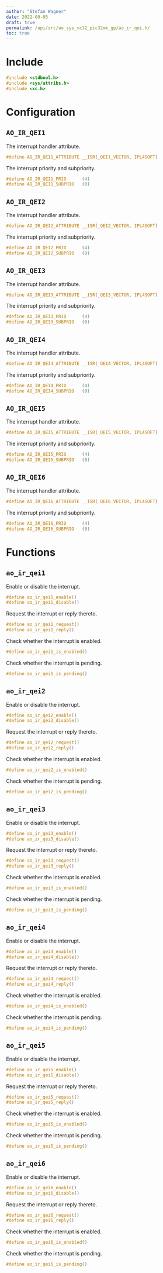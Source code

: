 ```yaml
---
author: "Stefan Wagner"
date: 2022-09-05
draft: true
permalink: /api/src/ao_sys_xc32_pic32mk_gp/ao_ir_qei.h/
toc: true
---
```


# Include

```c
#include <stdbool.h>
#include <sys/attribs.h>
#include <xc.h>
```

# Configuration

## `AO_IR_QEI1`

The interrupt handler attribute.

```c
#define AO_IR_QEI1_ATTRIBUTE __ISR(_QEI1_VECTOR, IPL4SOFT)
```

The interrupt priority and subpriority.

```c
#define AO_IR_QEI1_PRIO      (4)
#define AO_IR_QEI1_SUBPRIO   (0)
```

## `AO_IR_QEI2`

The interrupt handler attribute.

```c
#define AO_IR_QEI2_ATTRIBUTE __ISR(_QEI2_VECTOR, IPL4SOFT)
```

The interrupt priority and subpriority.

```c
#define AO_IR_QEI2_PRIO      (4)
#define AO_IR_QEI2_SUBPRIO   (0)
```

## `AO_IR_QEI3`

The interrupt handler attribute.

```c
#define AO_IR_QEI3_ATTRIBUTE __ISR(_QEI3_VECTOR, IPL4SOFT)
```

The interrupt priority and subpriority.

```c
#define AO_IR_QEI3_PRIO      (4)
#define AO_IR_QEI3_SUBPRIO   (0)
```

## `AO_IR_QEI4`

The interrupt handler attribute.

```c
#define AO_IR_QEI4_ATTRIBUTE __ISR(_QEI4_VECTOR, IPL4SOFT)
```

The interrupt priority and subpriority.

```c
#define AO_IR_QEI4_PRIO      (4)
#define AO_IR_QEI4_SUBPRIO   (0)
```

## `AO_IR_QEI5`

The interrupt handler attribute.

```c
#define AO_IR_QEI5_ATTRIBUTE __ISR(_QEI5_VECTOR, IPL4SOFT)
```

The interrupt priority and subpriority.

```c
#define AO_IR_QEI5_PRIO      (4)
#define AO_IR_QEI5_SUBPRIO   (0)
```

## `AO_IR_QEI6`

The interrupt handler attribute.

```c
#define AO_IR_QEI6_ATTRIBUTE __ISR(_QEI6_VECTOR, IPL4SOFT)
```

The interrupt priority and subpriority.

```c
#define AO_IR_QEI6_PRIO      (4)
#define AO_IR_QEI6_SUBPRIO   (0)
```

# Functions

## `ao_ir_qei1`

Enable or disable the interrupt.

```c
#define ao_ir_qei1_enable()
#define ao_ir_qei1_disable()
```

Request the interrupt or reply thereto.

```c
#define ao_ir_qei1_request()
#define ao_ir_qei1_reply()
```

Check whether the interrupt is enabled.

```c
#define ao_ir_qei1_is_enabled()
```

Check whether the interrupt is pending.

```c
#define ao_ir_qei1_is_pending()
```

## `ao_ir_qei2`

Enable or disable the interrupt.

```c
#define ao_ir_qei2_enable()
#define ao_ir_qei2_disable()
```

Request the interrupt or reply thereto.

```c
#define ao_ir_qei2_request()
#define ao_ir_qei2_reply()
```

Check whether the interrupt is enabled.

```c
#define ao_ir_qei2_is_enabled()
```

Check whether the interrupt is pending.

```c
#define ao_ir_qei2_is_pending()
```

## `ao_ir_qei3`

Enable or disable the interrupt.

```c
#define ao_ir_qei3_enable()
#define ao_ir_qei3_disable()
```

Request the interrupt or reply thereto.

```c
#define ao_ir_qei3_request()
#define ao_ir_qei3_reply()
```

Check whether the interrupt is enabled.

```c
#define ao_ir_qei3_is_enabled()
```

Check whether the interrupt is pending.

```c
#define ao_ir_qei3_is_pending()
```

## `ao_ir_qei4`

Enable or disable the interrupt.

```c
#define ao_ir_qei4_enable()
#define ao_ir_qei4_disable()
```

Request the interrupt or reply thereto.

```c
#define ao_ir_qei4_request()
#define ao_ir_qei4_reply()
```

Check whether the interrupt is enabled.

```c
#define ao_ir_qei4_is_enabled()
```

Check whether the interrupt is pending.

```c
#define ao_ir_qei4_is_pending()
```

## `ao_ir_qei5`

Enable or disable the interrupt.

```c
#define ao_ir_qei5_enable()
#define ao_ir_qei5_disable()
```

Request the interrupt or reply thereto.

```c
#define ao_ir_qei5_request()
#define ao_ir_qei5_reply()
```

Check whether the interrupt is enabled.

```c
#define ao_ir_qei5_is_enabled()
```

Check whether the interrupt is pending.

```c
#define ao_ir_qei5_is_pending()
```

## `ao_ir_qei6`

Enable or disable the interrupt.

```c
#define ao_ir_qei6_enable()
#define ao_ir_qei6_disable()
```

Request the interrupt or reply thereto.

```c
#define ao_ir_qei6_request()
#define ao_ir_qei6_reply()
```

Check whether the interrupt is enabled.

```c
#define ao_ir_qei6_is_enabled()
```

Check whether the interrupt is pending.

```c
#define ao_ir_qei6_is_pending()
```
